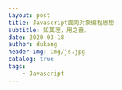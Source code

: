 ```yaml
---
layout: post
title: Javascript面向对象编程思想
subtitle: 知其理，用之善。
date: 2020-03-18
author: dukang
header-img: img/js.jpg
catalog: true
tags: 
    - Javascript
---
```


